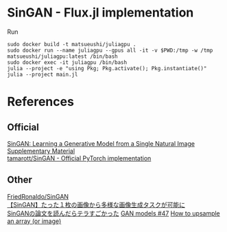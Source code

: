 SinGAN - Flux.jl implementation
===============================

Run
```shell
sudo docker build -t matsueushi/juliagpu . 
sudo docker run --name juliagpu --gpus all -it -v $PWD:/tmp -w /tmp matsueushi/juliagpu:latest /bin/bash
sudo docker exec -it juliagpu /bin/bash
julia --project -e "using Pkg; Pkg.activate(); Pkg.instantiate()"
julia --project main.jl
```

# References
## Official
[SinGAN: Learning a Generative Model from a Single Natural Image](https://arxiv.org/abs/1905.01164)  
[Supplementary Material](https://tomer.net.technion.ac.il/files/2019/09/SingleImageGan_SM.pdf)  
[tamarott/SinGAN - Official PyTorch implementation](https://github.com/tamarott/SinGAN)

## Other
[FriedRonaldo/SinGAN](https://github.com/FriedRonaldo/SinGAN)  
[【SinGAN】たった１枚の画像から多様な画像生成タスクが可能に](https://qiita.com/kuto/items/ff2a30ca939ffdcd3cc1)  
[SinGANの論文を読んだらテラすごかった](https://qiita.com/yoyoyo_/items/81f0b4ca899152ac8806)
[GAN models #47](https://github.com/FluxML/model-zoo/pull/47)
[How to upsample an array (or image)](https://discourse.julialang.org/t/how-to-upsample-an-array-or-image/12415)